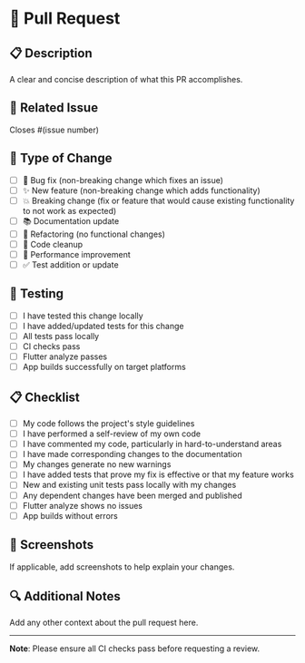 # 🚀 Pull Request

## 📋 Description

A clear and concise description of what this PR accomplishes.

## 🔗 Related Issue

Closes #(issue number)

## 🧪 Type of Change

- [ ] 🐛 Bug fix (non-breaking change which fixes an issue)
- [ ] ✨ New feature (non-breaking change which adds functionality)
- [ ] 💥 Breaking change (fix or feature that would cause existing functionality to not work as expected)
- [ ] 📚 Documentation update
- [ ] 🔧 Refactoring (no functional changes)
- [ ] 🧹 Code cleanup
- [ ] 🚀 Performance improvement
- [ ] ✅ Test addition or update

## 📱 Testing

- [ ] I have tested this change locally
- [ ] I have added/updated tests for this change
- [ ] All tests pass locally
- [ ] CI checks pass
- [ ] Flutter analyze passes
- [ ] App builds successfully on target platforms

## 📋 Checklist

- [ ] My code follows the project's style guidelines
- [ ] I have performed a self-review of my own code
- [ ] I have commented my code, particularly in hard-to-understand areas
- [ ] I have made corresponding changes to the documentation
- [ ] My changes generate no new warnings
- [ ] I have added tests that prove my fix is effective or that my feature works
- [ ] New and existing unit tests pass locally with my changes
- [ ] Any dependent changes have been merged and published
- [ ] Flutter analyze shows no issues
- [ ] App builds without errors

## 📸 Screenshots

If applicable, add screenshots to help explain your changes.

## 🔍 Additional Notes

Add any other context about the pull request here.

---

**Note**: Please ensure all CI checks pass before requesting a review.
